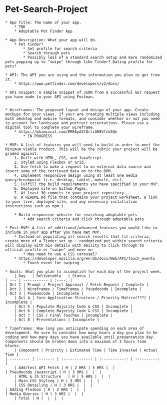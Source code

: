 # Pet-Search-Project

	* App Title: The name of your app.
		* TBD
		* Adoptable Pet Finder App
		
	* App Description: What your app will do.
		* Pet tinder?
			* Set profile for search criteria
			* Search through pets
			* Possibly less of a standard search setup and more randomized pets popping up to "swipe" through like Tinder? Dating profile for pets?
	
	* API: The API you are using and the information you plan to get from it.
		* https://www.petfinder.com/developers/v2/docs/
		
	* API Snippet: A sample snippet of JSON from a successful GET request you have made to your API using Postman.
		
		
	* Wireframes: The proposed layout and design of your app. Create mockups for your views. If your are creating multiple views including both desktop and mobile formats, and consider whether or not you need to account for landscape and portrait orientations. Please use a digital tool to complete your wireframe.
		* https://whimsical.com/EM56yA3fQrtiGH8Vfck5Qe
			* IN PROGRESS
			
	* MVP: A list of features you will need to build in order to meet the Minimum Viable Product. This will be the rubric your project will be graded against.
		1. Built with HTML, CSS, and JavaScript.
		2. Styled using Flexbox or Grid.
		3. Use fetch to make a request to an external data source and insert some of the retrieved data on to the DOM.
		4. Implement responsive design using at least one media query/breakpoint (i.e. desktop, tablet, mobile, etc).
		5. Fulfill the build requirements you have specified in your MVP.
		6. Deployed site on Github Pages.
		7. At least 30 commits in your project repository.
		8. A README.md file that contains your project worksheet, a link to your live, deployed site, and any necessary installation instructions such as npm i.

		* Build responsive website for searching adoptable pets
			* Add search criteria and click through adoptable pets
		
	* Post-MVP: A list of additional/advanced features you would like to include in your app after you have met MVP.
		* Instead of populating all search results that fit criteria, create more of a Tinder set up - randomized pet within search criteria will display with bio details with ability to click through to official profile or "swipe" and move on
			* May need to use a CSS carousel? 
		* https://developer.mozilla.org/en-US/docs/Web/API/Touch_events
			* Touch event for swiping
		
	* Goals: What you plan to accomplish for each day of the project week.
		| Day	| Deliverable	| Status |
    | --- | ----------- | :----: | 
    | Oct 1	| Prompt / Project Approval / Fetch Request | Complete | 
    | Oct 2	| Wireframes / Timeframes / Psuedocode | Incomplete | 
    | Oct 3	| Psuedocode | Incomplete | 
		| Oct 4	| Core Application Structure / Priority Matrix(???) | Incomplete |
		| Oct 5	| Populate Majority Code & CSS | Incomplete |
		| Oct 6	| Complete Majority Code & CSS | Incomplete |
		| Oct 7	| CSS / Final Touches | Incomplete |
		| Oct 8	| Presentations | Incomplete |
		
	* Timeframes: How long you anticipate spending on each area of development. Be sure to consider how many hours a day you plan to be coding and how many days you have available until presentation day. Components should be broken down into a maximum of 3 hours time blocks.
		| Component	| Priority | Estimated Time	| Time Invested	| Actual Time |
    | --------- | :------: | :------------: | :-----------: | :---------: |
		| Add/test API Fetch | H | 2 HRS | 5 HRS |  |
    | Pseudocode Javascript	| H | 3 HRS |  |  |
		| HTML & JS Structure	| H | 5 HRS |  |  |
		| Main CSS Styling | H | 3 HRS |  |  |
		| CSS Detailing | H | 3 HRS |  |  |
    | Adding Flexbox | H | 2 HRS |  |  |
    | Media Queries | H | 3 HRS |  |  |
		| Total | H |  |  |  |
